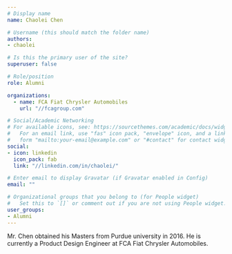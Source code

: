 ```yaml
---
# Display name
name: Chaolei Chen

# Username (this should match the folder name)
authors:
- chaolei

# Is this the primary user of the site?
superuser: false

# Role/position
role: Alumni

organizations:
  - name: FCA Fiat Chrysler Automobiles
    url: "//fcagroup.com"

# Social/Academic Networking
# For available icons, see: https://sourcethemes.com/academic/docs/widgets/#icons
#   For an email link, use "fas" icon pack, "envelope" icon, and a link in the
#   form "mailto:your-email@example.com" or "#contact" for contact widget.
social:
- icon: linkedin
  icon_pack: fab
  link: "//linkedin.com/in/chaolei/"

# Enter email to display Gravatar (if Gravatar enabled in Config)
email: ""

# Organizational groups that you belong to (for People widget)
#   Set this to `[]` or comment out if you are not using People widget.  
user_groups:
- Alumni
---
```


Mr. Chen obtained his Masters from Purdue university in 2016.
He is currently a Product Design Engineer at FCA Fiat Chrysler Automobiles.
